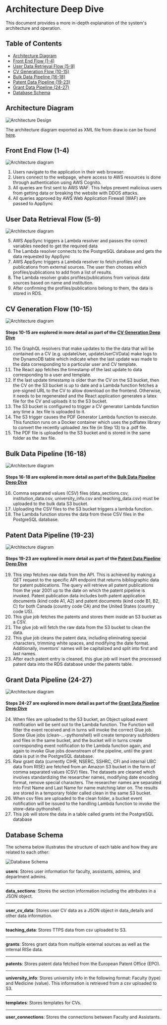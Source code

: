 # Architecture Deep Dive
This document provides a more in-depth explanation of the system's architecture and operation.


## Table of Contents
<!-- no toc -->
- [Architecture Diagram](#architecture-diagram)
- [Front End Flow (1-4)](#front-end-flow-1-4)
- [User Data Retrieval Flow (5-9)](#user-data-retrieval-flow-5-9)
- [CV Generation Flow (10-15)](#cv-generation-flow-10-15)
- [Bulk Data Pipeline (16-18)](#bulk-data-pipeline-16-18)
- [Patent Data Pipeline (19-23)](#patent-data-pipeline-19-23)
- [Grant Data Pipeline (24-27)](#grant-data-pipeline-24-27)
- [Database Schema](#database-schema)

## Architecture Diagram
![Architecture Design](../docs/architecture/FacultyCV_architecture.drawio.png)

The architecture diagram exported as XML file from draw.io can be found [here](../docs/architecture/FacultyCV_architecture.drawio.xml).


## Front End Flow (1-4)
![Architecture diagram](../docs/architecture/FacultyCVFrontEnd.drawio.png)

1. Users navigate to the application in their web browser.
2. Users connect to the webpage, where access to AWS resources is done through authentication using AWS Cognito.
3. All queries are first sent to AWS WAF. This helps prevent malicious users from getting data or breaking the website with DDOS attacks.
4. All queries approved by AWS Web Application Firewall (WAF) are passed to AppSync
  

## User Data Retrieval Flow (5-9)

![Architecture diagram](../docs/architecture/FacultyCVUserDataRetrieval.drawio.png)

5. AWS AppSync triggers a Lambda resolver and passes the correct variables needed to get the required data  
6. The Lambda resolver connects to the PostgreSQL database and gets the data requested by AppSync  
7. AWS AppSync triggers a Lambda resolver to fetch profiles and publications from external sources. The user then chooses which profiles/publications to add from a list of results.  
8. The Lambda resolver grabs profiles/publications from various data sources based on name and institution.  
9. After confirming the profiles/publications belong to them, the data is stored in RDS.  


## CV Generation Flow (10-15)
![Architecture diagram](../docs/architecture/FacultyCVCVGen.png)

#### Steps 10-15 are explored in more detail as part of the [CV Generation Deep Dive](/docs/CVGenerationDeepDive.md)

10. The GraphQL resolvers that make updates to the the data that will be contained on a CV (e.g. updateUser, updateUserCVData) make logs to the DynamoDB table which indicate when the last update was made to the data corresponding to a particular user and CV template.
11. The React app fetches the timestamp of the last update to data corresponding to a user and template.  
12. If the last update timestamp is older than the CV on the S3 bucket, then the CV on the S3 bucket is up to date and a Lambda function fetches a pre-signed URL to the CV to allow download on the frontend. Otherwise, it needs to be regenerated and the React application generates a latex file for the CV and uploads it to the S3 bucket.
13. The S3 bucket is configured to trigger a CV generator Lambda function any time a .tex file is uploaded to it.
14. The S3 trigger causes the PDF Generator Lambda function to execute. This function runs on a Docker container which uses the pdflatex library to convert the recently uploaded .tex file (in Step 13) to a .pdf file.
15. The PDF file is uploaded to the S3 bucket and is stored in the same folder as the .tex file.


## Bulk Data Pipeline (16-18)
![Architecture diagram](../docs/architecture/FacultyCVBulkData.drawio.png)

#### Steps 16-18 are explored in more detail as part of the [Bulk Data Pipeline Deep Dive](/docs/BulkDataPipelineDeepDive.md)

16. Comma separated values (CSV) files (data_sections.csv, institution_data.csv, university_info.csv and teaching_data.csv) must be uploaded to the bulk data S3 bucket.
17. Uploading the CSV files to the S3 bucket triggers a lambda function.
18. The Lambda function stores the data from these CSV files in the PostgreSQL database.

## Patent Data Pipeline (19-23)
![Architecture diagram](../docs/architecture/FacultyCVPatentData.drawio.png)

#### Steps 19-23 are explored in more detail as part of the [Patent Data Pipeline Deep Dive](/docs/PatentDataPipelineDeepDive.md)

19.  This step fetches raw data from the API. This is achieved by making a GET request to the specific API endpoint that returns bibliographic data for patent publications. The query will retrieve all patent publications from the year 2001 up to the date on which the patent pipeline is invoked. Patent publication data includes both patent application documents (kind code A1, A2) and patent documents (kind code B1, B2, C) for both Canada (country code CA) and the United States (country code US).
20. This glue job fetches the patents and stores them inside an S3 bucket as a CSV.
21. The glue job will fetch the raw data from the S3 bucket to clean the data.
22.  This glue job cleans the patent data, including eliminating special characters, trimming white spaces, and modifying the date format. Additionally, inventors' names will be capitalized and split into first and last names.
23. After each patent entry is cleaned, this glue job will insert the processed patent data into the RDS database under the patents table.

## Grant Data Pipeline (24-27)
![Architecture diagram](../docs/architecture/FacultyCVGrantData.drawio.png)

#### Steps 24-27 are explored in more detail as part of the [Grant Data Pipeline Deep Dive](/docs/GrantDataPipelineDeepDive.md)

24. When files are uploaded to the S3 bucket, an Object upload event notification will be sent out to the Lambda function. The Function will filter the event received and in turns will invoke the correct Glue job. Some Glue jobs (clean-...-pythonshell) will create temporary subfolders and files in the same bucket, and the bucket will in turns create corresponding event notification to the Lambda function again, and again to invoke Glue jobs downstream of the pipeline, until the grant data is put in the PostgreSQL database.
25. Raw grant data (currently CIHR, NSERC, SSHRC, CFI and internal UBC data from RISE) are fetched from an Amazon S3 bucket in the form of comma separated values (CSV) files. The datasets are cleaned which involves standardizing the researcher names, modifying date encoding format, remove special characters. The researcher names are separated into First Name and Last Name for name matching later on. The results are stored in a temporary folder called clean in the same S3 bucket.
26. When csv files are uploaded to the clean folder, a bucket event notification will be issued to the handling Lambda function to invoke the store-data-pythonshell. 
27. This job will store the data in a table called grants int the PostgreSQL database

## Database Schema
The schema below illustrates the structure of each table and how they are related to each other:

![Database Schema](..docs/images/Faculty_CV_RDS_DBSchema.png)

**users**: Stores user information for faculty, assistants, admins, and department admins.
___
**data_sections**: Stores the section information including the attributes in a JSON object.
___
**user_cv_data**: Stores user CV data as a JSON object in data_details and other data information.
___
**teaching_data**: Stores TTPS data from csv uploaded to S3.
___
**grants**: Stores grant data from multiple external sources as well as the internal RISe data.
___
**patents**: Stores patent data fetched from the European Patent Office (EPO).
___
**university_info**: Stores university info in the following format: Faculty (type) and Medicine (value). This information is retrieved from a csv uploaded to S3.
___
**templates**: Stores templates for CVs.
___
**user_connections**: Stores the connections between Faculty and Assistants.
